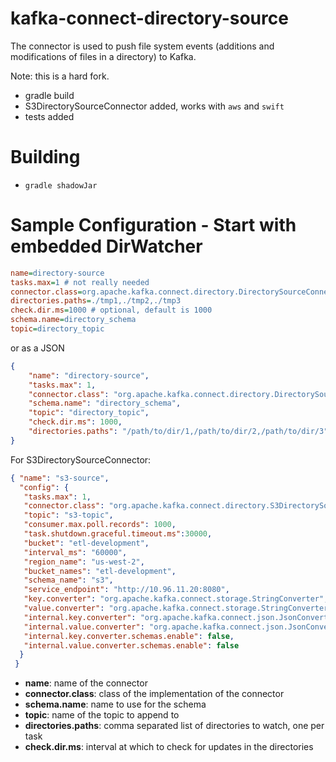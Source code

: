 # kafka-connect-directory-source

The connector is used to push file system events (additions and modifications of files in a directory) to Kafka.

Note: this is a hard fork.
* gradle build
* S3DirectorySourceConnector added, works with `aws` and `swift`
* tests added


# Building
*  `gradle shadowJar`

# Sample Configuration - Start with embedded DirWatcher

``` ini
name=directory-source
tasks.max=1 # not really needed
connector.class=org.apache.kafka.connect.directory.DirectorySourceConnector
directories.paths=./tmp1,./tmp2,./tmp3
check.dir.ms=1000 # optional, default is 1000
schema.name=directory_schema
topic=directory_topic
```

or as a JSON

```json
{
	"name": "directory-source",
	"tasks.max": 1,
	"connector.class": "org.apache.kafka.connect.directory.DirectorySourceConnector",
	"schema.name": "directory_schema",
	"topic": "directory_topic",
	"check.dir.ms": 1000,
	"directories.paths": "/path/to/dir/1,/path/to/dir/2,/path/to/dir/3",
}
```

For S3DirectorySourceConnector:

```json
{ "name": "s3-source",
  "config": {
   "tasks.max": 1,
   "connector.class": "org.apache.kafka.connect.directory.S3DirectorySourceConnector",
   "topic": "s3-topic",
   "consumer.max.poll.records": 1000,
   "task.shutdown.graceful.timeout.ms":30000,
   "bucket": "etl-development",
   "interval_ms": "60000",
   "region_name": "us-west-2",
   "bucket_names": "etl-development",
   "schema_name": "s3",
   "service_endpoint": "http://10.96.11.20:8080",
   "key.converter": "org.apache.kafka.connect.storage.StringConverter",
   "value.converter": "org.apache.kafka.connect.storage.StringConverter",
   "internal.key.converter": "org.apache.kafka.connect.json.JsonConverter",
   "internal.value.converter": "org.apache.kafka.connect.json.JsonConverter",
   "internal.key.converter.schemas.enable": false,
   "internal.value.converter.schemas.enable": false
  }
 }
```





- **name**: name of the connector
- **connector.class**: class of the implementation of the connector
- **schema.name**: name to use for the schema
- **topic**: name of the topic to append to
- **directories.paths**: comma separated list of directories to watch, one per task
- **check.dir.ms**: interval at which to check for updates in the directories